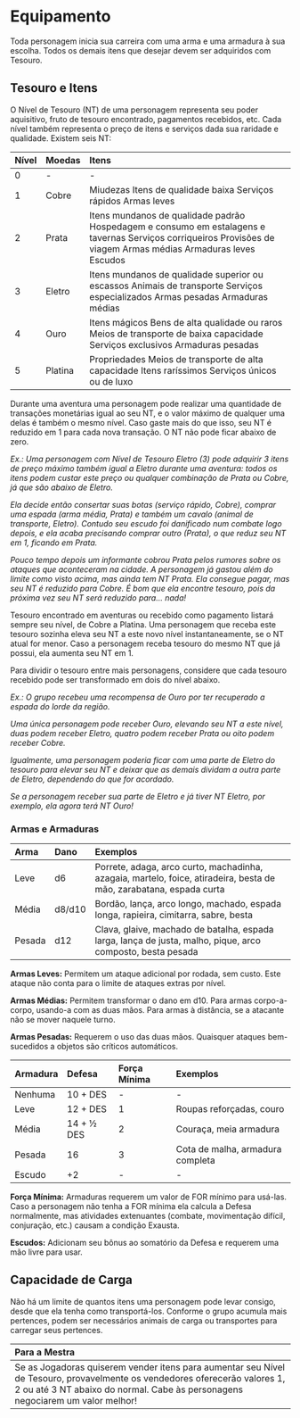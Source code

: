 # **Equipamento**

Toda personagem inicia sua carreira com uma arma e uma armadura à sua escolha. Todos os demais itens que desejar devem ser adquiridos com Tesouro.

## **Tesouro e Itens**

O Nível de Tesouro (NT) de uma personagem representa seu poder aquisitivo, fruto de tesouro encontrado, pagamentos recebidos, etc. Cada nível também representa o preço de itens e serviços dada sua raridade e qualidade. Existem seis NT:

| Nível | Moedas | Itens |
| :---- | :---- | :---- |
| 0 | \- | \- |
| 1 | Cobre | Miudezas Itens de qualidade baixa Serviços rápidos Armas leves |
| 2 | Prata | Itens mundanos de qualidade padrão Hospedagem e consumo em estalagens e tavernas Serviços corriqueiros Provisões de viagem Armas médias Armaduras leves Escudos |
| 3 | Eletro | Itens mundanos de qualidade superior ou escassos Animais de transporte Serviços especializados Armas pesadas Armaduras médias |
| 4 | Ouro | Itens mágicos Bens de alta qualidade ou raros Meios de transporte de baixa capacidade Serviços exclusivos Armaduras pesadas |
| 5 | Platina | Propriedades Meios de transporte de alta capacidade Itens raríssimos Serviços únicos ou de luxo |

Durante uma aventura uma personagem pode realizar uma quantidade de transações monetárias igual ao seu NT, e o valor máximo de qualquer uma delas é também o mesmo nível. Caso gaste mais do que isso, seu NT é reduzido em 1 para cada nova transação. O NT não pode ficar abaixo de zero.

*Ex.: Uma personagem com Nível de Tesouro Eletro (3) pode adquirir 3 itens de preço máximo também igual a Eletro durante uma aventura: todos os itens podem custar este preço ou qualquer combinação de Prata ou Cobre, já que são abaixo de Eletro.*

*Ela decide então consertar suas botas (serviço rápido, Cobre), comprar uma espada (arma média, Prata) e também um cavalo (animal de transporte, Eletro). Contudo seu escudo foi danificado num combate logo depois, e ela acaba precisando comprar outro (Prata), o que reduz seu NT em 1, ficando em Prata.* 

*Pouco tempo depois um informante cobrou Prata pelos rumores sobre os ataques que aconteceram na cidade. A personagem já gastou além do limite como visto acima, mas ainda tem NT Prata. Ela consegue pagar, mas seu NT é reduzido para Cobre. É bom que ela encontre tesouro, pois da próxima vez seu NT será reduzido para… nada\!*

Tesouro encontrado em aventuras ou recebido como pagamento listará sempre seu nível, de Cobre a Platina. Uma personagem que receba este tesouro sozinha eleva seu NT a este novo nível instantaneamente, se o NT atual for menor. Caso a personagem receba tesouro do mesmo NT que já possui, ela aumenta seu NT em 1\.

Para dividir o tesouro entre mais personagens, considere que cada tesouro recebido pode ser transformado em dois do nível abaixo.

*Ex.: O grupo recebeu uma recompensa de Ouro por ter recuperado a espada do lorde da região.*

*Uma única personagem pode receber Ouro, elevando seu NT a este nível, duas podem receber Eletro, quatro podem receber Prata ou oito podem receber Cobre.*

*Igualmente, uma personagem poderia ficar com uma parte de Eletro do tesouro para elevar seu NT e deixar que as demais dividam a outra parte de Eletro, dependendo do que for acordado.*

*Se a personagem receber sua parte de Eletro e já tiver NT Eletro, por exemplo, ela agora terá NT Ouro\!*

### **Armas e Armaduras**

| Arma | Dano | Exemplos |
| :---- | :---- | :---- |
| Leve | d6 | Porrete, adaga, arco curto, machadinha, azagaia, martelo, foice, atiradeira, besta de mão, zarabatana, espada curta |
| Média | d8/d10 | Bordão, lança, arco longo, machado, espada longa, rapieira, cimitarra, sabre, besta |
| Pesada | d12 | Clava, glaive, machado de batalha, espada larga, lança de justa, malho, pique, arco composto, besta pesada |

**Armas Leves:** Permitem um ataque adicional por rodada, sem custo. Este ataque não conta para o limite de ataques extras por nível.

**Armas Médias:** Permitem transformar o dano em d10. Para armas corpo-a-corpo, usando-a com as duas mãos. Para armas à distância, se a atacante não se mover naquele turno.

**Armas Pesadas:** Requerem o uso das duas mãos. Quaisquer ataques bem-sucedidos a objetos são críticos automáticos.

| Armadura | Defesa | Força Mínima | Exemplos |
| :---- | :---- | :---- | :---- |
| Nenhuma | 10 \+ DES | \- | \- |
| Leve | 12 \+ DES | 1 | Roupas reforçadas, couro |
| Média | 14 \+ ½ DES | 2 | Couraça, meia armadura |
| Pesada | 16 | 3 | Cota de malha, armadura completa |
| Escudo | \+2 | \- | \- |

**Força Mínima:** Armaduras requerem um valor de FOR mínimo para usá-las. Caso a personagem não tenha a FOR mínima ela calcula a Defesa normalmente, mas atividades extenuantes (combate, movimentação difícil, conjuração, etc.) causam a condição Exausta.

**Escudos:** Adicionam seu bônus ao somatório da Defesa e requerem uma mão livre para usar. 

## **Capacidade de Carga**

Não há um limite de quantos itens uma personagem pode levar consigo, desde que ela tenha como transportá-los. Conforme o grupo acumula mais pertences, podem ser necessários animais de carga ou transportes para carregar seus pertences.

| Para a Mestra |
| :---- |
| Se as Jogadoras quiserem vender itens para aumentar seu Nível de Tesouro, provavelmente os vendedores oferecerão valores 1, 2 ou até 3 NT abaixo do normal. Cabe às personagens negociarem um valor melhor\! |

